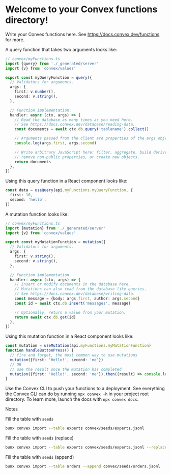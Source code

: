 # Welcome to your Convex functions directory!

Write your Convex functions here. See https://docs.convex.dev/functions for more.

A query function that takes two arguments looks like:

```ts
// convex/myFunctions.ts
import {query} from './_generated/server'
import {v} from 'convex/values'

export const myQueryFunction = query({
  // Validators for arguments.
  args: {
    first: v.number(),
    second: v.string(),
  },

  // Function implementation.
  handler: async (ctx, args) => {
    // Read the database as many times as you need here.
    // See https://docs.convex.dev/database/reading-data.
    const documents = await ctx.db.query('tablename').collect()

    // Arguments passed from the client are properties of the args object.
    console.log(args.first, args.second)

    // Write arbitrary JavaScript here: filter, aggregate, build derived data,
    // remove non-public properties, or create new objects.
    return documents
  },
})
```

Using this query function in a React component looks like:

```ts
const data = useQuery(api.myFunctions.myQueryFunction, {
  first: 10,
  second: 'hello',
})
```

A mutation function looks like:

```ts
// convex/myFunctions.ts
import {mutation} from './_generated/server'
import {v} from 'convex/values'

export const myMutationFunction = mutation({
  // Validators for arguments.
  args: {
    first: v.string(),
    second: v.string(),
  },

  // Function implementation.
  handler: async (ctx, args) => {
    // Insert or modify documents in the database here.
    // Mutations can also read from the database like queries.
    // See https://docs.convex.dev/database/writing-data.
    const message = {body: args.first, author: args.second}
    const id = await ctx.db.insert('messages', message)

    // Optionally, return a value from your mutation.
    return await ctx.db.get(id)
  },
})
```

Using this mutation function in a React component looks like:

```ts
const mutation = useMutation(api.myFunctions.myMutationFunction)
function handleButtonPress() {
  // fire and forget, the most common way to use mutations
  mutation({first: 'Hello!', second: 'me'})
  // OR
  // use the result once the mutation has completed
  mutation({first: 'Hello!', second: 'me'}).then((result) => console.log(result))
}
```

Use the Convex CLI to push your functions to a deployment. See everything the Convex CLI can do by running `npx convex -h` in your project root directory. To learn more, launch the docs with `npx convex docs`.

Notes

Fill the table with `seeds`

```zsh
bunx convex import --table experts convex/seeds/experts.jsonl
```

Fill the table with `seeds` (replace)

```zsh
bunx convex import --table experts convex/seeds/experts.jsonl --replace
```

Fill the table with `seeds` (append)

```zsh
bunx convex import --table orders --append convex/seeds/orders.jsonl
```
